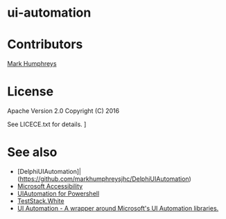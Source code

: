 # ui-automation

# Contributors
[Mark Humphreys](https://github.com/mmarquee)

# License
Apache Version 2.0 Copyright (C) 2016

See LICECE.txt for details.
  ]
# See also
* [DelphiUIAutomation]|(https://github.com/markhumphreysjhc/DelphiUIAutomation)
* [Microsoft Accessibility](https://msdn.microsoft.com/en-us/library/vstudio/ms753388(v=vs.100).aspx)
* [UIAutomation for Powershell](http://uiautomation.codeplex.com/documentation)
* [TestStack.White](https://github.com/TestStack/White)
* [UI Automation - A wrapper around Microsoft's UI Automation libraries.](https://github.com/vijayakumarsuraj/UIAutomation)

